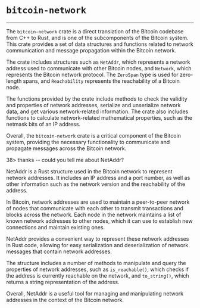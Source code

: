 # `bitcoin-network`

---

The `bitcoin-network` crate is a direct
translation of the Bitcoin codebase from C++ to
Rust, and is one of the subcomponents of the
Bitcoin system. This crate provides a set of data
structures and functions related to network
communication and message propagation within the
Bitcoin network.

The crate includes structures such as `NetAddr`,
which represents a network address used to
communicate with other Bitcoin nodes, and
`Network`, which represents the Bitcoin network
protocol. The `ZeroSpan` type is used for
zero-length spans, and `Reachability` represents
the reachability of a Bitcoin node.

The functions provided by the crate include
methods to check the validity and properties of
network addresses, serialize and unserialize
network data, and get various network-related
information. The crate also includes functions to
calculate network-related mathematical properties,
such as the netmask bits of an IP address.

Overall, the `bitcoin-network` crate is a critical
component of the Bitcoin system, providing the
necessary functionality to communicate and
propagate messages across the Bitcoin network.

38> thanks -- could you tell me about NetAddr?

NetAddr is a Rust structure used in the Bitcoin
network to represent network addresses. It
includes an IP address and a port number, as well
as other information such as the network version
and the reachability of the address.

In Bitcoin, network addresses are used to maintain
a peer-to-peer network of nodes that communicate
with each other to transmit transactions and
blocks across the network. Each node in the
network maintains a list of known network
addresses to other nodes, which it can use to
establish new connections and maintain existing
ones.

NetAddr provides a convenient way to represent
these network addresses in Rust code, allowing for
easy serialization and deserialization of network
messages that contain network addresses.

The structure includes a number of methods to
manipulate and query the properties of network
addresses, such as `is_reachable()`, which checks
if the address is currently reachable on the
network, and `to_string()`, which returns a string
representation of the address.

Overall, NetAddr is a useful tool for managing and
manipulating network addresses in the context of
the Bitcoin network.
